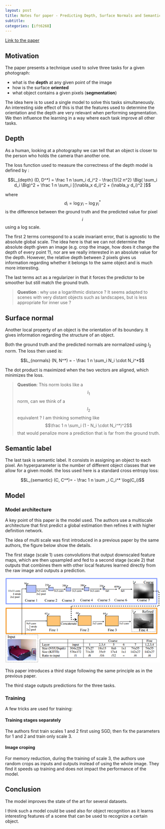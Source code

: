 ```yaml
---
layout: post
title: Notes for paper - Predicting Depth, Surface Normals and Semantic Labels with a Common Multi-Scale Convolutional Architecture
subtitle: 
categories: [ift6268]
---
```


[Link to the paper](http://arxiv.org/abs/1411.4734)

## Motivation

The paper presents a technique used to solve three tasks for a given photograph:

 - what is the **depth** at any given point of the image
 - how is the surface **oriented**
 - what object contains a given pixels (**segmentation**)

The idea here is to used a single model to solve this tasks simultaneously. An interesting side effect of this is that the features used to determine the orientation and the depth are very relevant when performing segmentation. We then influence the learning in a way where each task improve all other tasks.

## Depth

As a human, looking at a photography we can tell that an object is closer to the person who holds the camera than another one.

The loss function used to measure the correctness of the depth model is defined by :

$$L_{depth} (D, D^*) = \frac 1 n \sum_i d_i^2 - \frac{1}{2 n^2} \Big( \sum_i d_i \Big)^2 + \frac 1 n \sum_i [(\nabla_x d_i)^2 + (\nabla_y d_i)^2 ]$$

where $$d_i = \log y_i - \log y_i^*$$ is the difference between the ground truth and the predicted value for pixel $$i$$ using a log scale.

The first 2 terms correspond to a scale invariant error, that is agnostic to the absolute global scale. The idea here is that we can not determine the absolute depth given an image (e.g. crop the image, how does it change the depth of every point ?), nor are we really interested in an absolute value for the depth. However, the relative depth between 2 pixels gives us information regarding whether it belongs to the same object and is much more interesting.

The last terms act as a regularizer in that it forces the predictor to be smoother but still match the ground truth.

> **Question** : why use a logarithmic distance ? It seems adapted to scenes with very distant objects such as landscapes, but is less appropriate for inner use ?

## Surface normal

Another local property of an object is the orientation of its boundary. It gives information regarding the structure of an object.

Both the ground truth and the predicted normals are normalized using $l_2$ norm. The loss then used is:

$$L_{normals} (N, N^*) = - \frac 1 n \sum_i N_i \cdot N_i^*$$

The dot product is maximized when the two vectors are aligned, which minimizes the loss.

> **Question**: This norm looks like a $$l_1$$ norm, can we think of a $$l_2$$ equivalent ? I am thinking something like $$\frac 1 n \sum_i (1 - N_i \cdot N_i^*)^2$$ that would penalize more a prediction that is far from the ground truth.

## Semantic label

The last task is semantic label. It consists in assigning an object to each pixel. An hyperparameter is the number of different object classes that we allow for a given model. the loss used here is a standard cross entropy loss:

$$L_{semantic} (C, C^*)= - \frac 1 n \sum _i C_i^* \log(C_i)$$

## Model

### Model architecture

A key point of this paper is the model used. The authors use a multiscale architecture that first predict a global estimation then refines it with higher definition network.

The idea of multi scale was first introduced in a previous paper by the same authors, the figure below show the details.

The first stage (scale 1) uses convolutions that output downscaled feature maps, which are then upsampled and fed to a second stage (scale 2) that outputs that combines them with other local features learned directly from the raw image and outputs a prediction.

![Multiscale architecture](/img/2016-03-08-notes-paper-multiscale-convolutional/multiscale.png)

This paper introduces a third stage following the same principle as in the previous paper.

The third stage outputs predictions for the three tasks.

### Training

A few tricks are used for training:

#### Training stages separately

The authors first train scales 1 and 2 first using SGD, then fix the parameters for 1 and 2 and train only scale 3.

#### Image croping

For memory reduction, during the training of scale 3, the authors use random crops as inputs and outputs instead of using the whole image. They find it speeds up training and does not impact the performance of the model.

## Conclusion

The model improves the state of the art for several datasets.

I think such a model could be used also for object recognition as it learns interesting features of a scene that can be used to recognize a certain object.